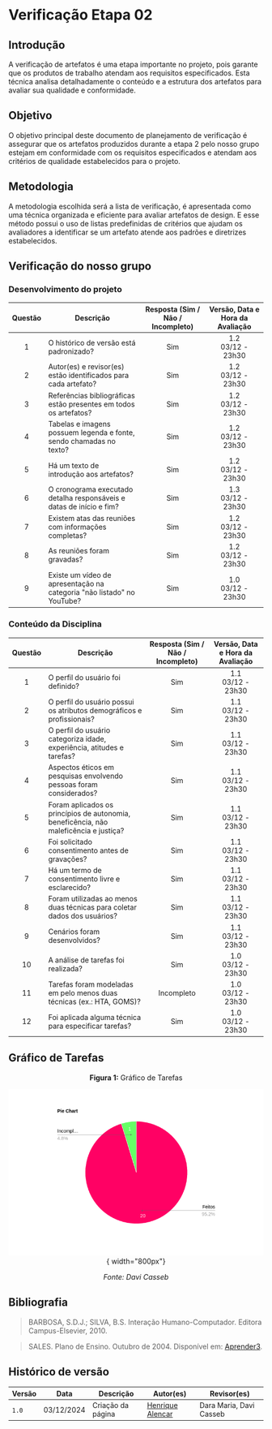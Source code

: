 # Verificação Etapa 02

## Introdução
A verificação de artefatos é uma etapa importante no projeto, pois garante que os produtos de trabalho atendam aos requisitos especificados. Esta técnica analisa detalhadamente o conteúdo e a estrutura dos artefatos para avaliar sua qualidade e conformidade.

## Objetivo
O objetivo principal deste documento de planejamento de verificação é assegurar que os artefatos produzidos durante a etapa 2 pelo nosso grupo estejam em conformidade com os requisitos especificados e atendam aos critérios de qualidade estabelecidos para o projeto. 

## Metodologia 
A metodologia escolhida será a lista de verificação, é apresentada como uma técnica organizada e eficiente para avaliar artefatos de design. E esse método possui o uso de listas predefinidas de critérios que ajudam os avaliadores a identificar se um artefato atende aos padrões e diretrizes estabelecidos. 

## Verificação do nosso grupo

### Desenvolvimento do projeto 

<center>

| **Questão** | **Descrição** | **Resposta (Sim / Não / Incompleto)** | **Versão, Data e Hora da Avaliação** |
|:-----------:|---------------|:-------------------------------------:|:------------------------------------:| 
| 1           | O histórico de versão está padronizado?              |  Sim                                     |         1.2 <br> 03/12 - 23h30                     |
| 2           | Autor(es) e revisor(es) estão identificados para cada artefato? |      Sim                          |        1.2 <br> 03/12 - 23h30                               |
| 3           | Referências bibliográficas estão presentes em todos os artefatos? |         Sim                 |               1.2 <br> 03/12 - 23h30                        |
| 4           | Tabelas e imagens possuem legenda e fonte, sendo chamadas no texto? |          Sim        |                  1.2 <br> 03/12 - 23h30                     |
| 5           | Há um texto de introdução aos artefatos?              |                   Sim                    |              1.2 <br> 03/12 - 23h30                         |
| 6           | O cronograma executado detalha responsáveis e datas de início e fim? |         Sim          |                    1.3 <br> 03/12 - 23h30                   |
| 7           | Existem atas das reuniões com informações completas?  |                     Sim                  |              1.2 <br> 03/12 - 23h30                         |
| 8           | As reuniões foram gravadas?                          |                  Sim                     |              1.2 <br> 03/12 - 23h30                         |
| 9           | Existe um vídeo de apresentação na categoria "não listado" no YouTube? |     Sim      |                1.0 <br> 03/12 - 23h30                       |

</center>

### Conteúdo da Disciplina  

<center>

| **Questão** | **Descrição** | **Resposta (Sim / Não / Incompleto)** | **Versão, Data e Hora da Avaliação** |
|:-----------:|---------------|:-------------------------------------:|:------------------------------------:|
| 1           | O perfil do usuário foi definido?                    |                  Sim                     |             1.1 <br> 03/12 - 23h30                          |
| 2           | O perfil do usuário possui os atributos demográficos e profissionais? |    Sim   |       1.1 <br> 03/12 - 23h30                               |
| 3           | O perfil do usuário categoriza idade, experiência, atitudes e tarefas? |     Sim     |           1.1 <br> 03/12 - 23h30                           |
| 4           | Aspectos éticos em pesquisas envolvendo pessoas foram considerados? |    Sim     |            1.1 <br> 03/12 - 23h30                          |
| 5           | Foram aplicados os princípios de autonomia, beneficência, não maleficência e justiça? | Sim |     1.1 <br> 03/12 - 23h30                                 |
| 6           | Foi solicitado consentimento antes de gravações?      |         Sim                              |    1.1 <br> 03/12 - 23h30                                  |
| 7           | Há um termo de consentimento livre e esclarecido?     |           Sim                            |        1.1 <br> 03/12 - 23h30                              |
| 8           | Foram utilizadas ao menos duas técnicas para coletar dados dos usuários? |    Sim      |              1.1 <br> 03/12 - 23h30                        |
| 9           | Cenários foram desenvolvidos?                        |             Sim                          |     1.1 <br> 03/12 - 23h30                                 |
| 10          | A análise de tarefas foi realizada?                  |              Sim                         |        1.0 <br> 03/12 - 23h30                              |
| 11          | Tarefas foram modeladas em pelo menos duas técnicas (ex.: HTA, GOMS)? |    Incompleto     |              1.0 <br> 03/12 - 23h30                        |
| 12          | Foi aplicada alguma técnica para especificar tarefas? |                 Sim                      |     1.0 <br> 03/12 - 23h30                                 |

</center>

## Gráfico de Tarefas

<center>

**Figura 1:** Gráfico de Tarefas

![Pie Chart das Tarefas](/assets/verificações/grafico02.png){ width="800px"}

_Fonte: Davi Casseb_

</center>

## Bibliografia
> BARBOSA, S.D.J.; SILVA, B.S. Interação Humano-Computador. Editora Campus-Elsevier, 2010.

> SALES. Plano de Ensino. Outubro de 2004. Disponível em: <a href="hhttps://aprender3.unb.br/pluginfile.php/2972625/mod_resource/content/56/Plano_de_Ensino%20FIHC%20022024%20Turma%2001%20v1.pdf" target="_blank">Aprender3</a>.

## Histórico de versão

| Versão | Data       | Descrição                                | Autor(es)                                                                                       | Revisor(es)                                                                                                                                    |
| ------ | ---------- | ---------------------------------------- | ----------------------------------------------------------------------------------------------- | ---------------------------------------------------------------------------------------------------------------------------------------------- |
| `1.0`  | 03/12/2024 | Criação da página                     | [Henrique Alencar](https://github.com/henryqma) | Dara Maria, Davi Casseb |
